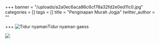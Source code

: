 +++
banner = "/uploads/a2a0ec6aca86c6cf78a32fd2e0ed11c0.jpg"
categories = []
tags = []
title = "Penginapan Murah Jogja"
twitter_author = ""

+++
![Tidur nyaman](/public/14-56-08-fehe5syaqaapyka.jpg "Tidur")Tidur nyaman gaess

![](/public/10-13-58-fejbq-5ucaijavq.jpg)